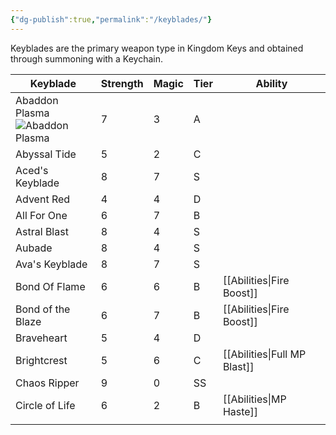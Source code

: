 ```yaml
---
{"dg-publish":true,"permalink":"/keyblades/"}
---
```


Keyblades are the primary weapon type in Kingdom Keys and obtained through summoning with a Keychain.

| Keyblade                                                                                                                                                                                               | Strength | Magic | Tier | Ability                      |
| ------------------------------------------------------------------------------------------------------------------------------------------------------------------------------------------------------ | -------- | ----- | ---- | ---------------------------- |
| Abaddon Plasma<br>![Abaddon Plasma](https://raw.githubusercontent.com/Wehavecookies56/Kingdom-Keys/refs/heads/1.20.1/src/main/resources/assets/kingdomkeys/textures/item/keyblades/abaddon_plasma.png) | 7        | 3     | A    |                              |
| Abyssal Tide                                                                                                                                                                                           | 5        | 2     | C    |                              |
| Aced's Keyblade                                                                                                                                                                                        | 8        | 7     | S    |                              |
| Advent Red                                                                                                                                                                                             | 4        | 4     | D    |                              |
| All For One                                                                                                                                                                                            | 6        | 7     | B    |                              |
| Astral Blast                                                                                                                                                                                           | 8        | 4     | S    |                              |
| Aubade                                                                                                                                                                                                 | 8        | 4     | S    |                              |
| Ava's Keyblade                                                                                                                                                                                         | 8        | 7     | S    |                              |
| Bond Of Flame                                                                                                                                                                                          | 6        | 6     | B    | [[Abilities\|Fire Boost]]    |
| Bond of the Blaze                                                                                                                                                                                      | 6        | 7     | B    | [[Abilities\|Fire Boost]]    |
| Braveheart                                                                                                                                                                                             | 5        | 4     | D    |                              |
| Brightcrest                                                                                                                                                                                            | 5        | 6     | C    | [[Abilities\|Full MP Blast]] |
| Chaos Ripper                                                                                                                                                                                           | 9        | 0     | SS   |                              |
| Circle of Life                                                                                                                                                                                         | 6        | 2     | B    | [[Abilities\|MP Haste]]      |
|                                                                                                                                                                                                        |          |       |      |                              |
